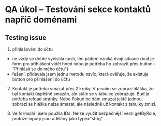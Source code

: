 # QA úkol – Testování sekce kontaktů napříč doménami

## Testing issue

1. přihlašování do účtu
- ne vždy se dobře vyčistila cash, tím pádem vzniká dvojí situace (bud je form pro přihlášení vidět hned nebo je  potřeba ho zobrazit přes button - "Přihlásit se do mého účtu")
- řešení: přidávala jsem jednu metodu navíc, která ověřuje, že existuje button pro přihlášení do účtu 

2. Kontakt je potřeba smazat přes 2 kroky. V prvním se zobrazí hláška, že byl kontakt úspěšně smazán, ale stále se v tabulce zobrazuje. 
Bud je potřeba reload stránky.
Nebo Pokud ho dám smazat ještě jednou, zobrazí se hláška nelze smazat, ale následně už kontakt z tabulky zmizí.

3. Ve formuláři jsem použila IDs. Nelze využít bezpečnější verzi getByRole, protože inputy jsou udělány jako type="strig"

